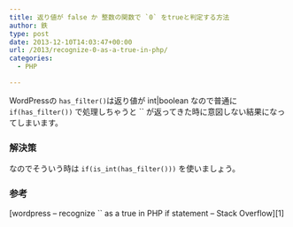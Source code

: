 ```yaml
---
title: 返り値が false か 整数の関数で `0` をtrueと判定する方法
author: 鉄
type: post
date: 2013-12-10T14:03:47+00:00
url: /2013/recognize-0-as-a-true-in-php/
categories:
  - PHP

---
```

WordPressの `has_filter()`は返り値が int|boolean なので普通に `if(has_filter())` で処理しちゃうと `` が返ってきた時に意図しない結果になってしまいます。

### 解決策

なのでそういう時は `if(is_int(has_filter()))` を使いましょう。

### 参考

[wordpress &#8211; recognize `` as a true in PHP if statement &#8211; Stack Overflow][1]

